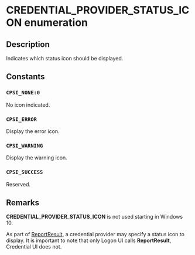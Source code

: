 # CREDENTIAL_PROVIDER_STATUS_ICON enumeration

## Description

Indicates which status icon should be displayed.

## Constants

### `CPSI_NONE:0`

No icon indicated.

### `CPSI_ERROR`

Display the error icon.

### `CPSI_WARNING`

Display the warning icon.

### `CPSI_SUCCESS`

Reserved.

## Remarks

**CREDENTIAL_PROVIDER_STATUS_ICON** is not used starting in Windows 10.

As part of [ReportResult](https://learn.microsoft.com/windows/desktop/api/credentialprovider/nf-credentialprovider-icredentialprovidercredential-reportresult), a credential provider may specify a status icon to display. It is important to note that only Logon UI calls **ReportResult**, Credential UI does not.